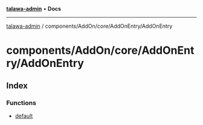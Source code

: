 [**talawa-admin**](../../../../../README.md) • **Docs**

***

[talawa-admin](../../../../../modules.md) / components/AddOn/core/AddOnEntry/AddOnEntry

# components/AddOn/core/AddOnEntry/AddOnEntry

## Index

### Functions

- [default](functions/default.md)
